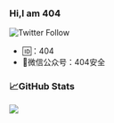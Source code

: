 ### Hi,I am 404 

![Twitter Follow](https://img.shields.io/twitter/follow/About_404?style=social)

- 🆔：404
- 💬微信公众号：404安全


### 📈GitHub Stats

![](https://github-readme-stats.vercel.app/api?username=aleenzz&show_icons=true)
